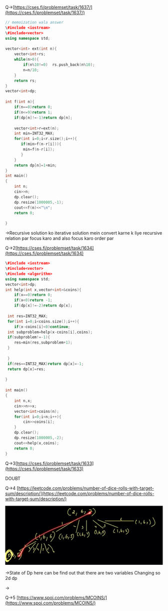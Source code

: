 Q→[https://cses.fi/problemset/task/1637/](https://cses.fi/problemset/task/1637/)

  

```C++
// memoization wala answer
\#include <iostream>
\#include<vector>
using namespace std;

vector<int> ext(int n){
    vector<int>rs;
    while(n>0){
        if(n%10!=0)  rs.push_back(n%10);
        n=n/10;
    }
    return rs;
}
vector<int>dp;

int f(int n){
    if(n==0)return 0;
    if(n<=9)return 1;
    if(dp[n]!=-1)return dp[n];

    vector<int>r=ext(n);
    int min=INT32_MAX;
    for(int i=0;i<r.size();i++){
       if(min>f(n-r[i])){
        min=f(n-r[i]);
       }
    }
    return dp[n]=1+min;
}
int main()
{
    int n;
    cin>>n;
    dp.clear();
    dp.resize(1000005,-1);
    cout<<f(n)<<"\n";
    return 0;
    
}
```

→Recursive solution ko iterative solution mein convert karne k liye recursive relation par focus karo and also focus karo order par

  

  

Q→2[https://cses.fi/problemset/task/1634](https://cses.fi/problemset/task/1634)

```C++
\#include <iostream>
\#include<vector>
\#include <algorithm> 
using namespace std;
vector<int>dp;
int help(int x,vector<int>&coins){
    if(x==0)return 0;
    if(x<0)return -1;
    if(dp[x]!=-2)return dp[x];
     
 int res=INT32_MAX;
 for(int i=0;i<coins.size();i++){
    if(x-coins[i]<0)continue;
 int subproblem=help(x-coins[i],coins);
 if(subproblem!=-1){
    res=min(res,subproblem+1);
 }
 
 }
 if(res==INT32_MAX)return dp[x]=-1;
 return dp[x]=res;

}

int main()
{
    int n,x;
    cin>>n>>x;
    vector<int>coins(n);
    for(int i=0;i<n;i++){
        cin>>coins[i];
    }
    dp.clear();
    dp.resize(1000005,-2);
    cout<<help(x,coins);
    return 0;
}
```

Q→3[https://cses.fi/problemset/task/1633](https://cses.fi/problemset/task/1633)

DOUBT

Q→4 [https://leetcode.com/problems/number-of-dice-rolls-with-target-sum/description/](https://leetcode.com/problems/number-of-dice-rolls-with-target-sum/description/)

![image 46.png](../../../../../../../Images/image%2046.png)

→State of Dp here can be find out that there are two variables Changing so 2d dp

→

  

  

Q→5 [https://www.spoj.com/problems/MCOINS/](https://www.spoj.com/problems/MCOINS/)